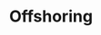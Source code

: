 ---
title: Offshoring
subTitle: Concentrez vous sur votre cœur d’activité. 
published: true
categories: Offre
technology: ["frontend", "design", "scrum"]
coverImage: /images/home/offer/offshoring.webp
metaDescription: ["Dev. Python Java Php","Migration Cloud","Admin. cloud & Infra ","DevOps"]
subDescription: ""
date: ""
---